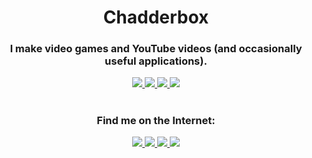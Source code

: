 <h1 align="center">Chadderbox</h1>

<h3 align="center">
I make video games and YouTube videos (and occasionally useful applications).
</h3>

<p align="center">
    <a href="https://www.youtube.com/chadderbox">
        <img src="https://img.shields.io/youtube/channel/subscribers/UCBTnza6RHvA1wGMbIYa0LRw?style=for-the-badge&labelColor=%23232323&color=f15a76">
    </a>
    <a href="https://www.youtube.com/chadderbox">
        <img src="https://img.shields.io/youtube/channel/views/UCBTnza6RHvA1wGMbIYa0LRw?style=for-the-badge&labelColor=%23232323&color=8bf177">
    </a>
    <a href="https://store.steampowered.com/app/1654200/Propulsion/">
        <img src="https://img.shields.io/badge/Game%20-%20Propulsion%20-%20232323?style=for-the-badge&labelColor=232323&color=4ce1fa&link=https%3A%2F%2Fstore.steampowered.com%2Fapp%2F1654200%2FPropulsion%2F">
    </a>
    <a href="https://github.com/ceebox/">
        <img src="https://img.shields.io/github/stars/ceebox?style=for-the-badge&labelColor=%23232323&color=ffd52b">
    </a>
</p>

<!-- Fake Horizontal Rule -->
<h1></h1>

<h3 align="center">
Find me on the Internet: 
</h3>

<p align="center">
    <a href="https://www.youtube.com/chadderbox">
        <img src="https://img.shields.io/badge/-%20YouTube%20%20-%20A?style=for-the-badge&logo=youtube&logoColor=fafafa&logoSize=32&labelColor=232323&color=f15a76">
    </a>
    <a href="https://chadderbox.itch.io/">
        <img src="https://img.shields.io/badge/-%20Itch%20-%20A?style=for-the-badge&logo=itchdotio&logoColor=fafafa&labelColor=232323&color=8bf177">
    </a>
    <a href="https://store.steampowered.com/developer/chadderbox">
        <img src="https://img.shields.io/badge/-%20Steam%20-%20A?style=for-the-badge&logo=steam&logoColor=fafafa&labelColor=232323&color=4ce1fa">
    </a>
    <a href="https://www.youtube.com/chadderbox">
        <img src="https://img.shields.io/badge/-%20GitHub%20-%20A?style=for-the-badge&logo=github&logoColor=fafafa&logoSize=32&labelColor=232323&color=ffd52b">
    </a>
</p>

<!-- Fake Horizontal Rule -->
<h1></h1>
